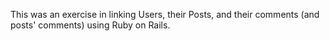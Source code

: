 This was an exercise in linking Users, their Posts, and their comments (and posts' comments) using Ruby on Rails. 
